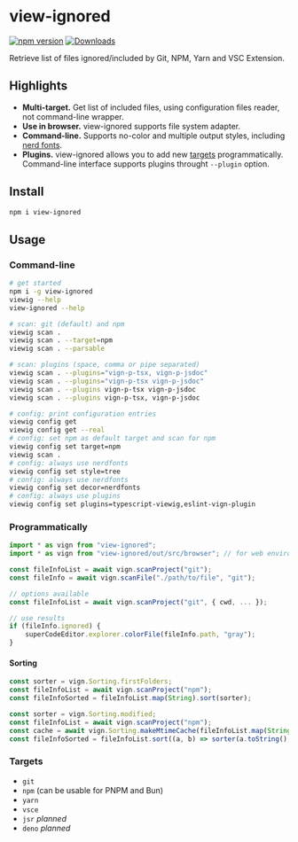 # view-ignored

[![npm version](https://badge.fury.io/js/view-ignored.svg)](https://www.npmjs.com/package/view-ignored)
[![Downloads](https://img.shields.io/npm/dm/view-ignored.svg)](https://www.npmjs.com/package/view-ignored)

Retrieve list of files ignored/included by Git, NPM, Yarn and VSC Extension.

## Highlights

- **Multi-target.** Get list of included files, using configuration files reader, not command-line wrapper.
- **Use in browser.** view-ignored supports file system adapter.
- **Command-line.** Supports no-color and multiple output styles, including [nerd fonts](https://github.com/ryanoasis/nerd-fonts).
- **Plugins.** view-ignored allows you to add new [targets](#targets) programmatically. Command-line interface supports plugins throught `--plugin` option.

## Install

```bash
npm i view-ignored
```

## Usage

### Command-line

```bash
# get started
npm i -g view-ignored
viewig --help
view-ignored --help

# scan: git (default) and npm
viewig scan .
viewig scan . --target=npm
viewig scan . --parsable

# scan: plugins (space, comma or pipe separated)
viewig scan . --plugins="vign-p-tsx, vign-p-jsdoc"
viewig scan . --plugins="vign-p-tsx vign-p-jsdoc"
viewig scan . --plugins vign-p-tsx vign-p-jsdoc
viewig scan . --plugins vign-p-tsx, vign-p-jsdoc

# config: print configuration entries
viewig config get
viewig config get --real
# config: set npm as default target and scan for npm
viewig config set target=npm
viewig scan .
# config: always use nerdfonts
viewig config set style=tree
# config: always use nerdfonts
viewig config set decor=nerdfonts
# config: always use plugins
viewig config set plugins=typescript-viewig,eslint-vign-plugin
```

### Programmatically

```js
import * as vign from "view-ignored";
import * as vign from "view-ignored/out/src/browser"; // for web environment apps

const fileInfoList = await vign.scanProject("git");
const fileInfo = await vign.scanFile("./path/to/file", "git");

// options available
const fileInfoList = await vign.scanProject("git", { cwd, ... });

// use results
if (fileInfo.ignored) {
    superCodeEditor.explorer.colorFile(fileInfo.path, "gray");
}
```

#### Sorting

```js
const sorter = vign.Sorting.firstFolders;
const fileInfoList = await vign.scanProject("npm");
const fileInfoSorted = fileInfoList.map(String).sort(sorter);
```

```js
const sorter = vign.Sorting.modified;
const fileInfoList = await vign.scanProject("npm");
const cache = await vign.Sorting.makeMtimeCache(fileInfoList.map(String));
const fileInfoSorted = fileInfoList.sort((a, b) => sorter(a.toString(), b.toString(), cache));
```

### Targets

- `git`
- `npm` (can be usable for PNPM and Bun)
- `yarn`
- `vsce`
- `jsr` *planned*
- `deno` *planned*
